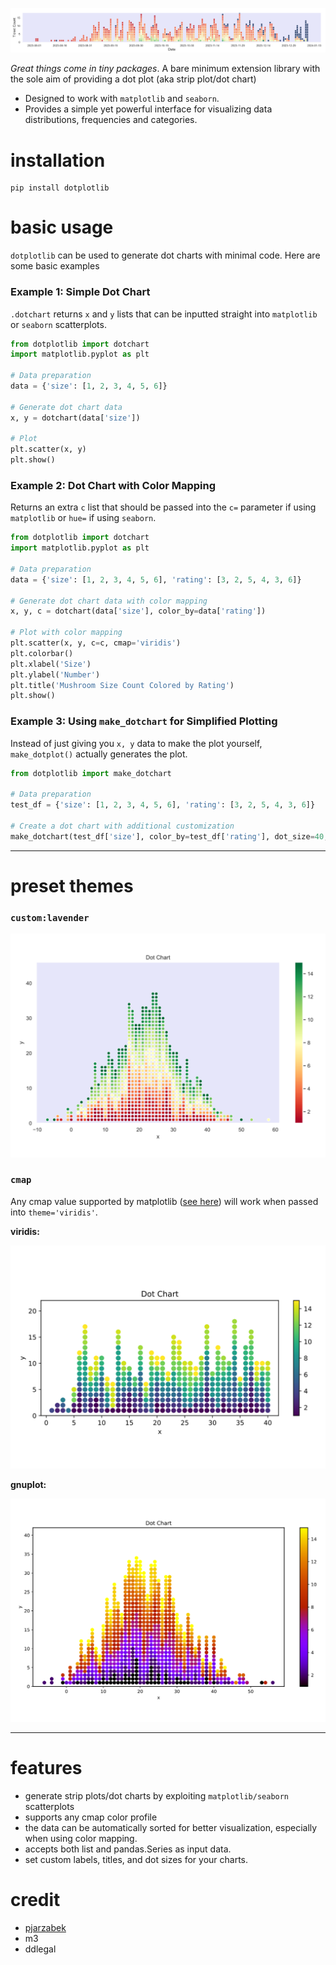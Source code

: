 ![](https://github.com/jl33-ai/dotplotlib/blob/main/demos/daterange.png)

*Great things come in tiny packages*. A bare minimum extension library with the sole aim of providing a dot plot (aka strip plot/dot chart)
- Designed to work with `matplotlib` and `seaborn`.
- Provides a simple yet powerful interface for visualizing data distributions, frequencies and categories.

# installation

```text
pip install dotplotlib
```

# basic usage

`dotplotlib` can be used to generate dot charts with minimal code. Here are some basic examples

### Example 1: Simple Dot Chart

`.dotchart` returns `x` and `y` lists that can be inputted straight into `matplotlib` or `seaborn` scatterplots. 

```python
from dotplotlib import dotchart
import matplotlib.pyplot as plt

# Data preparation
data = {'size': [1, 2, 3, 4, 5, 6]}

# Generate dot chart data
x, y = dotchart(data['size'])

# Plot
plt.scatter(x, y)
plt.show()
```

### Example 2: Dot Chart with Color Mapping

Returns an extra `c` list that should be passed into the `c=` parameter if using `matplotlib` or `hue=` if using `seaborn`. 

```python
from dotplotlib import dotchart
import matplotlib.pyplot as plt

# Data preparation
data = {'size': [1, 2, 3, 4, 5, 6], 'rating': [3, 2, 5, 4, 3, 6]}

# Generate dot chart data with color mapping
x, y, c = dotchart(data['size'], color_by=data['rating'])

# Plot with color mapping
plt.scatter(x, y, c=c, cmap='viridis')
plt.colorbar()
plt.xlabel('Size')
plt.ylabel('Number')
plt.title('Mushroom Size Count Colored by Rating')
plt.show()
```

### Example 3: Using `make_dotchart` for Simplified Plotting

Instead of just giving you `x, y` data to make the plot yourself, `make_dotplot()` actually generates the plot. 

```python
from dotplotlib import make_dotchart

# Data preparation
test_df = {'size': [1, 2, 3, 4, 5, 6], 'rating': [3, 2, 5, 4, 3, 6]}

# Create a dot chart with additional customization
make_dotchart(test_df['size'], color_by=test_df['rating'], dot_size=40, theme='gnuplot2')
```

---

# preset themes

### `custom:lavender`

![](https://github.com/jl33-ai/dotplotlib/blob/main/demos/lavender.png)

### `cmap`

Any cmap value supported by matplotlib ([see here](https://matplotlib.org/stable/users/explain/colors/colormaps.html)) will work when passed into `theme='viridis'`.

**viridis:**

![](https://github.com/jl33-ai/dotplotlib/blob/main/demos/default.png)

**gnuplot:**

![](https://github.com/jl33-ai/dotplotlib/blob/main/demos/gnuplot.png)

---

# features

- generate strip plots/dot charts by exploiting `matplotlib/seaborn` scatterplots
- supports any cmap color profile
- the data can be automatically sorted for better visualization, especially when using color mapping.
- accepts both list and pandas.Series as input data.
- set custom labels, titles, and dot sizes for your charts.

# credit

- [pjarzabek](https://github.com/Pjarzabek/DotPlotPython/blob/master/How%20to%20create%20dot%20plots%20in%20Python.ipynb)
- m3
- ddlegal